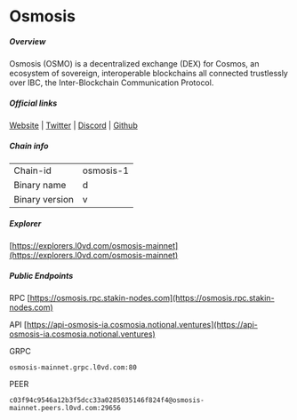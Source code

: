 # Osmosis


##### Overview
Osmosis (OSMO) is a decentralized exchange (DEX) for Cosmos, an ecosystem of sovereign, interoperable blockchains all connected trustlessly over IBC, the Inter-Blockchain Communication Protocol.


##### Official links
[Website](https://osmosis.zone) | [Twitter](https://twitter.com/osmosiszone) | [Discord](https://discord.gg/osmosis) | [Github](https://github.com/osmosis-labs)

##### Chain info

|  |  |
| ------ | ------ |
| Chain-id | osmosis-1 |
| Binary name | d |
| Binary version | v |

##### Explorer
[https://explorers.l0vd.com/osmosis-mainnet](https://explorers.l0vd.com/osmosis-mainnet)

##### Public Endpoints
RPC
[https://osmosis.rpc.stakin-nodes.com](https://osmosis.rpc.stakin-nodes.com)

API
[https://api-osmosis-ia.cosmosia.notional.ventures](https://api-osmosis-ia.cosmosia.notional.ventures)

GRPC
```
osmosis-mainnet.grpc.l0vd.com:80
```

PEER
```
c03f94c9546a12b3f5dcc33a0285035146f824f4@osmosis-mainnet.peers.l0vd.com:29656
```
